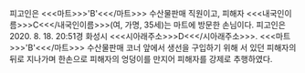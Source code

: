 피고인은 <<<마트>>>'B'<<</마트>>> 수산물판매 직원이고, 피해자 <<<내국인이름>>>C<<</내국인이름>>>(여, 가명, 35세)는 마트에 방문한 손님이다.
피고인은 2020. 8. 18. 20:51경 화성시 <<<시아래주소>>>D<<</시아래주소>>>. <<<마트>>>'B'<<</마트>>> 수산물판매 코너 앞에서 생선을 구입하기 위해 서 있던 피해자의 뒤로 지나가며 한손으로 피해자의 엉덩이를 만지어 피해자를 강제로 추행하였다.